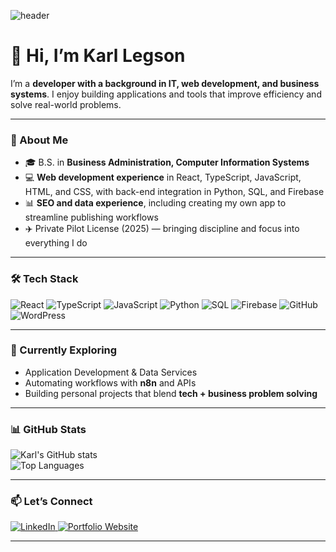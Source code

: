 ![header](https://capsule-render.vercel.app/api?type=rect&color=0:1e3c72,100:2a5298&height=200&section=header&text=Karl%20Legson%20✈️&fontSize=45&fontColor=ffffff&animation=fadeIn&fontAlignY=38)

# 👋 Hi, I’m Karl Legson  

I’m a **developer with a background in IT, web development, and business systems**. I enjoy building applications and tools that improve efficiency and solve real-world problems.  

---

### 🚀 About Me  
- 🎓 B.S. in **Business Administration, Computer Information Systems**  
- 💻 **Web development experience** in React, TypeScript, JavaScript, HTML, and CSS, with back-end integration in Python, SQL, and Firebase  
- 📊 **SEO and data experience**, including creating my own app to streamline publishing workflows  
- ✈️ Private Pilot License (2025) — bringing discipline and focus into everything I do  

---

### 🛠️ Tech Stack  
![React](https://img.shields.io/badge/React-20232A?style=for-the-badge&logo=react&logoColor=61DAFB)
![TypeScript](https://img.shields.io/badge/TypeScript-007ACC?style=for-the-badge&logo=typescript&logoColor=white)
![JavaScript](https://img.shields.io/badge/JavaScript-F7DF1E?style=for-the-badge&logo=javascript&logoColor=black)
![Python](https://img.shields.io/badge/Python-3776AB?style=for-the-badge&logo=python&logoColor=white)
![SQL](https://img.shields.io/badge/SQL-336791?style=for-the-badge&logo=postgresql&logoColor=white)
![Firebase](https://img.shields.io/badge/Firebase-FFCA28?style=for-the-badge&logo=firebase&logoColor=black)
![GitHub](https://img.shields.io/badge/GitHub-181717?style=for-the-badge&logo=github&logoColor=white)
![WordPress](https://img.shields.io/badge/WordPress-21759B?style=for-the-badge&logo=wordpress&logoColor=white)

---

### 🌱 Currently Exploring  
- Application Development & Data Services  
- Automating workflows with **n8n** and APIs  
- Building personal projects that blend **tech + business problem solving**  

---

### 📊 GitHub Stats  
![Karl's GitHub stats](https://github-readme-stats.vercel.app/api?username=karllegson&show_icons=true&theme=tokyonight)  
![Top Languages](https://github-readme-stats.vercel.app/api/top-langs/?username=karllegson&layout=compact&theme=tokyonight)  

---

### 📫 Let’s Connect  

<a href="https://www.linkedin.com/in/karl-legson">
  <img src="https://img.shields.io/badge/LinkedIn-Connect-blue?style=for-the-badge&logo=linkedin&logoColor=white" alt="LinkedIn">
</a>  

<a href="https://karllegson.com">
  <img src="https://img.shields.io/badge/Portfolio-Visit-black?style=for-the-badge&logo=About.me&logoColor=white" alt="Portfolio Website">
</a>  

---
